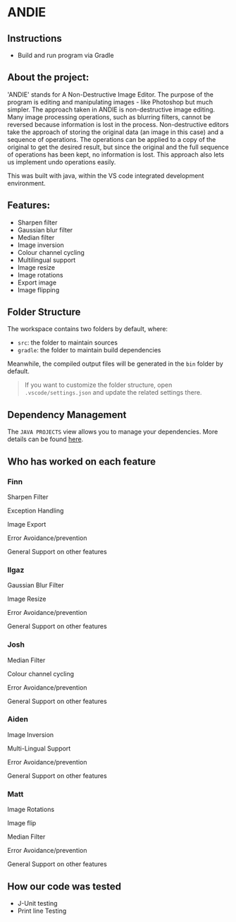 #  **ANDIE**

## Instructions
- Build and run program via Gradle

## About the project:

'ANDIE' stands for A Non-Destructive Image Editor. The purpose of the program is editing and manipulating images - like Photoshop but much simpler. The approach taken in ANDIE is non-destructive image editing. Many image processing operations, such as blurring filters, cannot be reversed because information is lost in the process. Non-destructive editors take the approach of storing the original data (an image in this case) and a sequence of operations. The operations can be applied to a copy of the original to get the desired result, but since the original and the full sequence of operations has been kept, no information is lost. This approach also lets us implement undo operations easily.

This was built with java, within the VS code integrated development environment.

## Features:
* Sharpen filter
* Gaussian blur filter
* Median filter
* Image inversion
* Colour channel cycling
* Multilingual support
* Image resize
* Image rotations
* Export image
* Image flipping

## Folder Structure

The workspace contains two folders by default, where:

- `src`: the folder to maintain sources
- `gradle`: the folder to maintain build dependencies

Meanwhile, the compiled output files will be generated in the `bin` folder by default.

> If you want to customize the folder structure, open `.vscode/settings.json` and update the related settings there.

## Dependency Management

The `JAVA PROJECTS` view allows you to manage your dependencies. More details can be found [here](https://github.com/microsoft/vscode-java-dependency#manage-dependencies).

## Who has worked on each feature

### Finn
Sharpen Filter

Exception Handling

Image Export

Error Avoidance/prevention

General Support on other features

### Ilgaz
Gaussian Blur Filter

Image Resize

Error Avoidance/prevention

General Support on other features

### Josh
Median Filter

Colour channel cycling

Error Avoidance/prevention

General Support on other features

### Aiden
Image Inversion

Multi-Lingual Support

Error Avoidance/prevention

General Support on other features

### Matt
Image Rotations

Image flip

Median Filter

Error Avoidance/prevention

General Support on other features

## How our code was tested
* J-Unit testing
* Print line Testing